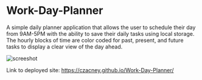 # Work-Day-Planner

A simple daily planner application that allows the user to schedule their day from 9AM-5PM with the ability to save their daily tasks using local storage. The hourly blocks of time are color coded for past, present, and future tasks to display a clear view of the day ahead.

![screeshot](./assets/screenshot.jpg)


Link to deployed site:
https://czacney.github.io/Work-Day-Planner/
